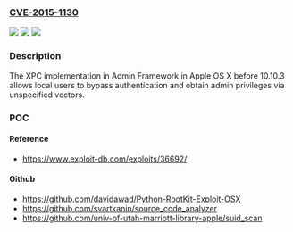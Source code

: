 ### [CVE-2015-1130](https://cve.mitre.org/cgi-bin/cvename.cgi?name=CVE-2015-1130)
![](https://img.shields.io/static/v1?label=Product&message=n%2Fa&color=blue)
![](https://img.shields.io/static/v1?label=Version&message=n%2Fa&color=blue)
![](https://img.shields.io/static/v1?label=Vulnerability&message=n%2Fa&color=brighgreen)

### Description

The XPC implementation in Admin Framework in Apple OS X before 10.10.3 allows local users to bypass authentication and obtain admin privileges via unspecified vectors.

### POC

#### Reference
- https://www.exploit-db.com/exploits/36692/

#### Github
- https://github.com/davidawad/Python-RootKit-Exploit-OSX
- https://github.com/svartkanin/source_code_analyzer
- https://github.com/univ-of-utah-marriott-library-apple/suid_scan

